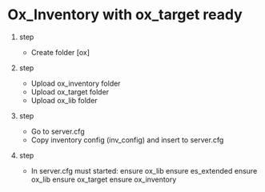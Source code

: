 # Ox_Inventory with ox_target ready

1. step
   - Create folder [ox]
  
 2. step
    - Upload ox_inventory folder
    - Upload ox_target folder
    - Upload ox_lib folder
   
  3. step
     - Go to server.cfg
     - Copy inventory config (inv_config) and insert to server.cfg

   4. step
      - In server.cfg must started:
     ensure ox_lib
     ensure es_extended
     ensure ox_lib
     ensure ox_target
     ensure ox_inventory    
